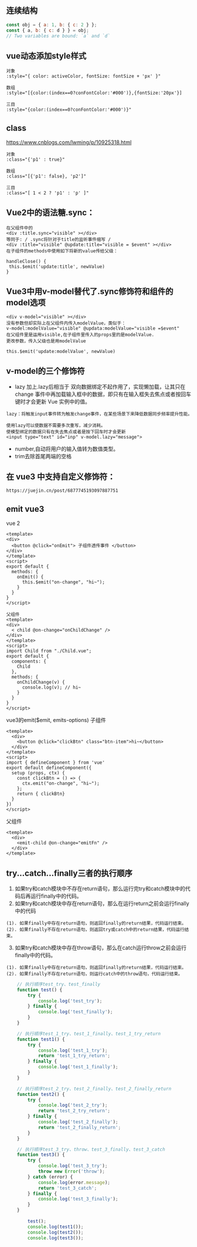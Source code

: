 ## 连续结构
```js
const obj = { a: 1, b: { c: 2 } };
const { a, b: { c: d } } = obj;
// Two variables are bound: `a` and `d`
```

## vue动态添加style样式
```
对象
:style="{ color: activeColor, fontSize: fontSize + 'px' }"

数组
:style="[{color:(index==0?conFontColor:'#000')},{fontSize:'20px'}]

三目
:style="{color:(index==0?conFontColor:'#000')}"
```

## class
https://www.cnblogs.com/lwming/p/10925318.html
```
对象
:class="{'p1' : true}"

数组
:class="[{'p1': false}, 'p2']"

三目
:class="[ 1 < 2 ? 'p1' : 'p' ]"
```


## Vue2中的语法糖.sync：
```
在父组件中的
<div :title.sync="visible" ></div>
等同于: / .sync将针对于title的监听事件缩写 /
<div :title="visible" @update:title="visible = $event" ></div>
在子组件的methods中使用如下将新的value传给父级：

handleClose() {
 this.$emit('update:title', newValue)
}
```

## Vue3中用v-model替代了.sync修饰符和组件的model选项 
```
<div v-model="visible" ></div>
没有参数但却实际上在父组件内传入modelValue，类似于：
v-model:modelValue="visible" @updata:modelValue="visible =$event"
在父组件里是运用visible,在子组件里传入的props里的是modelValue.
更改参数，传入父级也是用modelValue

this.$emit('update:modelValue', newValue)
```

## v-model的三个修饰符 
- lazy 加上.lazy后相当于 双向数据绑定不起作用了，实现懒加载，让其只在 change 事件中再加载输入框中的数据，即只有在输入框失去焦点或者按回车键时才会更新 Vue 实例中的值。
```
lazy：将触发input事件转为触发change事件，在某些场景下来降低数据同步频率提升性能。

使用lazy可以使数据不需要多次重写，减少消耗。
使模型绑定的数据只有在失去焦点或者是按下回车时才会更新
<input type="text" id="inp" v-model.lazy="message">
```
- number,自动将用户的输入值转为数值类型。
- trim去除首尾两端的空格

## 在 vue3 中支持自定义修饰符：
```
https://juejin.cn/post/6877745193097887751
```


## emit vue3
vue 2
```
<template>
<div>
  <button @click="onEmit"> 子组件透传事件 </button>
</div>
</template>
<script>
export default {
  methods: {
    onEmit() {
      this.$emit("on-change", "hi~");
    }
  }
}
</script>

父组件
<template>
<div>
  < child @on-change="onChildChange" />
</div>
</template>
<script>
import Child from "./Child.vue";
export default {
  components: {
    Child
  },
  methods: {
    onChildChange(v) {
      console.log(v); // hi~
    }
  }
}
</script>
```

vue3的emit($emit, emits-options)
子组件
```
<template>
  <div>
    <button @click="clickBtn" class="btn-item">hi~</button>
  </div>
</template>
<script>
import { defineComponent } from 'vue'
export default defineComponent({
  setup (props, ctx) {
    const clickBtn = () => {
      ctx.emit("on-change", "hi~");
    };
    return { clickBtn}
  }
})
</script>
```

父组件
```
<template>
  <div>
    <emit-child @on-change="emitFn" />
  </div>
</template>
```

## try...catch...finally三者的执行顺序
1. 如果try和catch模块中不存在return语句，那么运行完try和catch模块中的代码后再运行finally中的代码。
2. 如果try和catch模块中存在return语句，那么在运行return之前会运行finally中的代码
```
(1). 如果finally中存在return语句，则返回finally的return结果，代码运行结束。
(2). 如果finally不存在return语句，则返回try或catch中的return结果，代码运行结束。
```
3. 如果try和catch模块中存在throw语句，那么在catch运行throw之前会运行finally中的代码。
```
(1). 如果finally中存在return语句，则返回finally的return结果，代码运行结束。
(2). 如果finally不存在return语句，则运行catch中的throw语句，代码运行结束。
```

```js
    // 执行顺序test_try、test_finally
    function test() {
        try {
            console.log('test_try');
        } finally {
            console.log('test_finally'); 
        }
    }

    // 执行顺序test_1_try、test_1_finally、test_1_try_return
    function test1() {
        try {
            console.log('test_1_try');
            return 'test_1_try_return';
        } finally {
            console.log('test_1_finally'); 
        }
    }

	// 执行顺序test_2_try、test_2_finally、test_2_finally_return
    function test2() {
        try {
            console.log('test_2_try');
            return 'test_2_try_return';
        } finally {
            console.log('test_2_finally');
            return 'test_2_finally_return';
        }
    }

	// 执行顺序test_3_try、throw、test_3_finally、test_3_catch
    function test3() {
        try {
            console.log('test_3_try');
            throw new Error('throw');
        } catch (error) {
            console.log(error.message);
            return 'test_3_catch';
        } finally {
            console.log('test_3_finally');
        }
    }
    
        test();
        console.log(test1());
        console.log(test2());
        console.log(test3());
```





